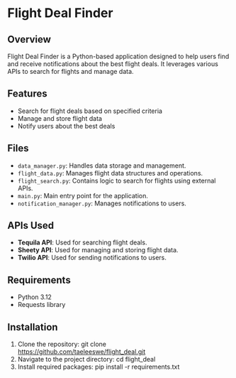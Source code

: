 # Flight Deal Finder

## Overview
Flight Deal Finder is a Python-based application designed to help users find and receive notifications about the best flight deals. It leverages various APIs to search for flights and manage data.

## Features
- Search for flight deals based on specified criteria
- Manage and store flight data
- Notify users about the best deals

## Files
- `data_manager.py`: Handles data storage and management.
- `flight_data.py`: Manages flight data structures and operations.
- `flight_search.py`: Contains logic to search for flights using external APIs.
- `main.py`: Main entry point for the application.
- `notification_manager.py`: Manages notifications to users.

## APIs Used
- **Tequila API**: Used for searching flight deals.
- **Sheety API**: Used for managing and storing flight data.
- **Twilio API**: Used for sending notifications to users.

## Requirements
- Python 3.12
- Requests library

## Installation
1. Clone the repository:
   git clone https://github.com/taeleeswe/flight_deal.git
2. Navigate to the project directory:
   cd flight_deal
3. Install required packages:
   pip install -r requirements.txt
